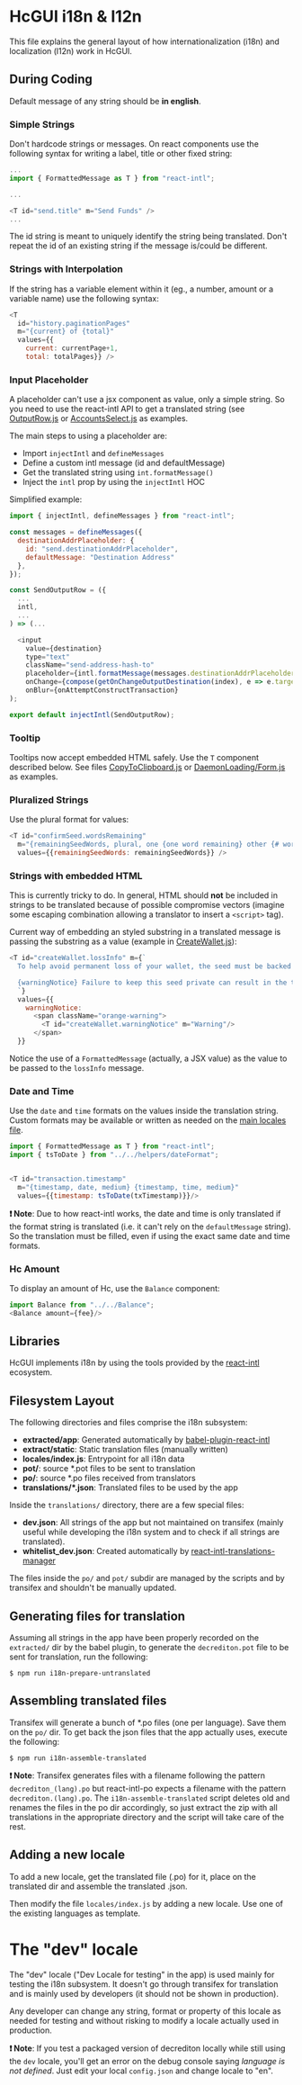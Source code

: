 # HcGUI i18n & l12n

This file explains the general layout of how internationalization (i18n) and localization (l12n) work in HcGUI.

## During Coding

Default message of any string should be **in english**.

### Simple Strings

Don't hardcode strings or messages. On react components use the following syntax for writing a label, title or other fixed string:

```javascript
...
import { FormattedMessage as T } from "react-intl";

...

<T id="send.title" m="Send Funds" />
...

```

The id string is meant to uniquely identify the string being translated. Don't repeat the id of an existing string if the message is/could be different.

### Strings with Interpolation

If the string has a variable element within it (eg., a number, amount or a variable name) use the following syntax:

```javascript
<T
  id="history.paginationPages"
  m="{current} of {total}"
  values={{
    current: currentPage+1,
    total: totalPages}} />
```

### Input Placeholder

A placeholder can't use a jsx component as value, only a simple string. So you need to use the react-intl API to get a translated string (see [OutputRow.js](../components/views/SendPage/OutputRow.js) or [AccountsSelect.js](../components/AccountsSelect.js) as examples.

The main steps to using a placeholder are:

- Import `injectIntl` and `defineMessages`
- Define a custom intl message (id and defaultMessage)
- Get the translated string using `int.formatMessage()`
- Inject the `intl` prop by using the `injectIntl` HOC

Simplified example:

```javascript
import { injectIntl, defineMessages } from "react-intl";

const messages = defineMessages({
  destinationAddrPlaceholder: {
    id: "send.destinationAddrPlaceholder",
    defaultMessage: "Destination Address"
  },
});

const SendOutputRow = ({
  ...
  intl,
  ...
) => (...

  <input
    value={destination}
    type="text"
    className="send-address-hash-to"
    placeholder={intl.formatMessage(messages.destinationAddrPlaceholder)}
    onChange={compose(getOnChangeOutputDestination(index), e => e.target.value)}
    onBlur={onAttemptConstructTransaction}
);

export default injectIntl(SendOutputRow);
```

### Tooltip

Tooltips now accept embedded HTML safely. Use the `T` component described below. See files [CopyToClipboard.js](../components/shared/CopyToClipboard.js) or [DaemonLoading/Form.js](../components/views/GetStartedPage/DaemonLoading/Form.js) as examples.

### Pluralized Strings

Use the plural format for values:

```javascript
<T id="confirmSeed.wordsRemaining"
  m="{remainingSeedWords, plural, one {one word remaining} other {# words remaining} }"
  values={{remainingSeedWords: remainingSeedWords}} />
```

### Strings with embedded HTML

This is currently tricky to do. In general, HTML should **not** be included in strings to be translated because of possible compromise vectors (imagine some escaping combination allowing a translator to insert a `<script>` tag).

Current way of embedding an styled substring in a translated message is passing the substring as a value (example in [CreateWallet.js](../components/CreateWalletForm/CreateWallet.js)):

```javascript
<T id="createWallet.lossInfo" m={`
  To help avoid permanent loss of your wallet, the seed must be backed up before continuing.

  {warningNotice} Failure to keep this seed private can result in the theft of your entire wallet. Under no circumstances should this seed ever be revealed to someone else.
  `}
  values={{
    warningNotice:
      <span className="orange-warning">
        <T id="createWallet.warningNotice" m="Warning"/>
      </span>
  }}
```

Notice the use of a `FormattedMessage` (actually, a JSX value) as the value to be passed to the `lossInfo` message.

### Date and Time

Use the `date` and `time` formats on the values inside the translation string. Custom formats may be available or written as needed on the [main locales file](locales/index.js).

```javascript
import { FormattedMessage as T } from "react-intl";
import { tsToDate } from "../../helpers/dateFormat";


<T id="transaction.timestamp"
  m="{timestamp, date, medium} {timestamp, time, medium}"
  values={{timestamp: tsToDate(txTimestamp)}}/>

```

**:exclamation: Note**: Due to how react-intl works, the date and time is only translated if the format string is translated (i.e. it can't rely on the `defaultMessage` string). So the translation must be filled, even if using the exact same date and time formats.

### Hc Amount

To display an amount of Hc, use the `Balance` component:

```javascript
import Balance from "../../Balance";
<Balance amount={fee}/>
```

## Libraries

HcGUI implements i18n by using the tools provided by the [react-intl](https://github.com/yahoo/react-intl) ecosystem.

## Filesystem Layout

The following directories and files comprise the i18n subsystem:

- **extracted/app**: Generated automatically by [babel-plugin-react-intl](https://github.com/yahoo/babel-plugin-react-intl)
- **extract/static**: Static translation files (manually written)
- **locales/index.js**: Entrypoint for all i18n data
- **pot/**: source *.pot files to be sent to translation
- **po/**: source *.po files received from translators
- **translations/\*.json**: Translated files to be used by the app

Inside the `translations/` directory, there are a few special files:

- **dev.json**: All strings of the app but not maintained on transifex (mainly useful while developing the i18n system and to check if all strings are translated).
- **whitelist_dev.json**: Created automatically by [react-intl-translations-manager](https://github.com/GertjanReynaert/react-intl-translations-manager)

The files inside the `po/` and `pot/` subdir are managed by the scripts and by transifex and shouldn't be manually updated.

## Generating files for translation

Assuming all strings in the app have been properly recorded on the `extracted/` dir by the babel plugin, to generate the `decrediton.pot` file to be sent for translation, run the following:

```shell
$ npm run i18n-prepare-untranslated
```

## Assembling translated files

Transifex will generate a bunch of *.po files (one per language). Save them on the `po/` dir. To get back the json files that the app actually uses, execute the following:

```shell
$ npm run i18n-assemble-translated
```

**:exclamation: Note**: Transifex generates files with a filename following the pattern `decrediton_(lang).po` but react-intl-po expects a filename with the pattern `decrediton.(lang).po`. The `i18n-assemble-translated` script deletes old and renames the files in the po dir accordingly, so just extract the zip with all translations in the appropriate directory and the script will take care of the rest.


## Adding a new locale

To add a new locale, get the translated file (.po) for it, place on the translated dir and assemble the translated .json.

Then modify the file `locales/index.js` by adding a new locale. Use one of the existing languages as template.

# The "dev" locale

The "dev" locale ("Dev Locale for testing" in the app) is used mainly for testing the i18n subsystem. It doesn't go through transifex for translation and is mainly used by developers (it should not be shown in production).

Any developer can change any string, format or property of this locale as needed for testing and without risking to modify a locale actually used in production.

**:exclamation: Note**: If you test a packaged version of decrediton locally while still using the `dev` locale, you'll get an error on the debug console saying _language is not defined_. Just edit your local `config.json` and change locale to "en".
